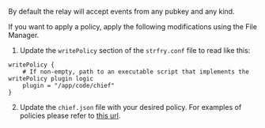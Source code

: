 By default the relay will accept events from any pubkey and any kind.

If you want to apply a policy, apply the following modifications using the File Manager.

1. Update the `writePolicy` section of the `strfry.conf` file to read like this:
```
writePolicy {
    # If non-empty, path to an executable script that implements the writePolicy plugin logic
    plugin = "/app/code/chief"
}
```
2. Update the `chief.json` file with your desired policy. For examples of policies please refer to [this url](https://github.com/0xtrr/chief/blob/master/docs/examples/example-data.json).
